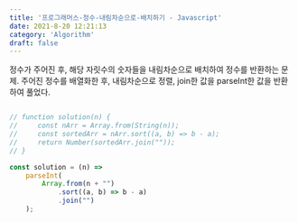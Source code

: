 ```yaml
---
title: '프로그래머스-정수-내림차순으로-배치하기 - Javascript'
date: 2021-8-20 12:21:13
category: 'Algorithm'
draft: false
---
```

정수가 주어진 후, 해당 자릿수의 숫자들을 내림차순으로 배치하여 정수를 반환하는 문제. 주어진 정수를 배열화한 후, 내림차순으로 정렬, join한 값을 parseInt한 값을 반환하여 풀었다.
```javascript

// function solution(n) {
//     const nArr = Array.from(String(n));
//     const sortedArr = nArr.sort((a, b) => b - a);
//     return Number(sortedArr.join(""));
// }

const solution = (n) =>
    parseInt(
        Array.from(n + "")
            .sort((a, b) => b - a)
            .join("")
    );

```